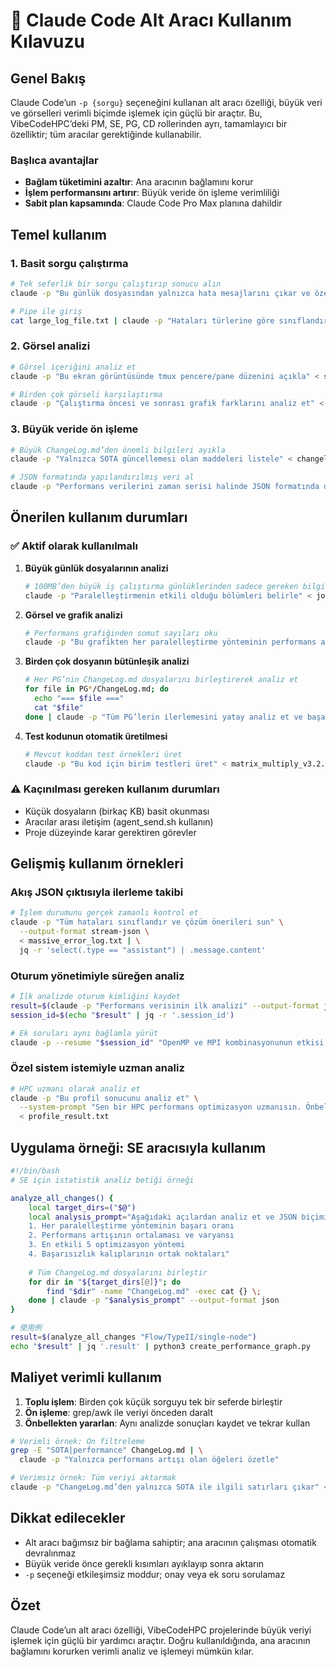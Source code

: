 # 🤖 Claude Code Alt Aracı Kullanım Kılavuzu

## Genel Bakış

Claude Code’un `-p {sorgu}` seçeneğini kullanan alt aracı özelliği, büyük veri ve görselleri verimli biçimde işlemek için güçlü bir araçtır. Bu, VibeCodeHPC’deki PM, SE, PG, CD rollerinden ayrı, tamamlayıcı bir özelliktir; tüm aracılar gerektiğinde kullanabilir.

### Başlıca avantajlar
- **Bağlam tüketimini azaltır**: Ana aracının bağlamını korur
- **İşlem performansını artırır**: Büyük veride ön işleme verimliliği
- **Sabit plan kapsamında**: Claude Code Pro Max planına dahildir

## Temel kullanım

### 1. Basit sorgu çalıştırma
```bash
# Tek seferlik bir sorgu çalıştırıp sonucu alın
claude -p "Bu günlük dosyasından yalnızca hata mesajlarını çıkar ve özetle"

# Pipe ile giriş
cat large_log_file.txt | claude -p "Hataları türlerine göre sınıflandır ve özetle"
```

### 2. Görsel analizi
```bash
# Görsel içeriğini analiz et
claude -p "Bu ekran görüntüsünde tmux pencere/pane düzenini açıkla" < screenshot.png

# Birden çok görseli karşılaştırma
claude -p "Çalıştırma öncesi ve sonrası grafik farklarını analiz et" < performance_comparison.png
```

### 3. Büyük veride ön işleme
```bash
# Büyük ChangeLog.md’den önemli bilgileri ayıkla
claude -p "Yalnızca SOTA güncellemesi olan maddeleri listele" < changelog_unified.md

# JSON formatında yapılandırılmış veri al
claude -p "Performans verilerini zaman serisi halinde JSON formatında düzenle" --output-format json < performance_logs.txt
```

## Önerilen kullanım durumları

### ✅ Aktif olarak kullanılmalı

1. **Büyük günlük dosyalarının analizi**
   ```bash
   # 100MB’den büyük iş çalıştırma günlüklerinden sadece gereken bilgileri çıkar
   claude -p "Paralelleştirmenin etkili olduğu bölümleri belirle" < job_12345.out
   ```

2. **Görsel ve grafik analizi**
   ```bash
   # Performans grafiğinden somut sayıları oku
   claude -p "Bu grafikten her paralelleştirme yönteminin performans artış oranını sayısal ver" < sota_graph.png
   ```

3. **Birden çok dosyanın bütünleşik analizi**
   ```bash
   # Her PG’nin ChangeLog.md dosyalarını birleştirerek analiz et
   for file in PG*/ChangeLog.md; do
     echo "=== $file ===" 
     cat "$file"
   done | claude -p "Tüm PG’lerin ilerlemesini yatay analiz et ve başarı kalıplarını çıkar"
   ```

4. **Test kodunun otomatik üretilmesi**
   ```bash
   # Mevcut koddan test örnekleri üret
   claude -p "Bu kod için birim testleri üret" < matrix_multiply_v3.2.1.c
   ```

### ⚠️ Kaçınılması gereken kullanım durumları

- Küçük dosyaların (birkaç KB) basit okunması
- Aracılar arası iletişim (agent_send.sh kullanın)
- Proje düzeyinde karar gerektiren görevler

## Gelişmiş kullanım örnekleri

### Akış JSON çıktısıyla ilerleme takibi
```bash
# İşlem durumunu gerçek zamanlı kontrol et
claude -p "Tüm hataları sınıflandır ve çözüm önerileri sun" \
  --output-format stream-json \
  < massive_error_log.txt | \
  jq -r 'select(.type == "assistant") | .message.content'
```

### Oturum yönetimiyle süreğen analiz
```bash
# İlk analizde oturum kimliğini kaydet
result=$(claude -p "Performans verisinin ilk analizi" --output-format json < perf_data.csv)
session_id=$(echo "$result" | jq -r '.session_id')

# Ek soruları aynı bağlamla yürüt
claude -p --resume "$session_id" "OpenMP ve MPI kombinasyonunun etkisi nedir?"
```

### Özel sistem istemiyle uzman analiz
```bash
# HPC uzmanı olarak analiz et
claude -p "Bu profil sonucunu analiz et" \
  --system-prompt "Sen bir HPC performans optimizasyon uzmanısın. Önbellek verimliliği ve bellek bant genişliğine odaklanarak analiz et."
  < profile_result.txt
```

## Uygulama örneği: SE aracısıyla kullanım

```bash
#!/bin/bash
# SE için istatistik analiz betiği örneği

analyze_all_changes() {
    local target_dirs=("$@")
    local analysis_prompt="Aşağıdaki açılardan analiz et ve JSON biçiminde çıktı ver:
    1. Her paralelleştirme yönteminin başarı oranı
    2. Performans artışının ortalaması ve varyansı
    3. En etkili 5 optimizasyon yöntemi
    4. Başarısızlık kalıplarının ortak noktaları"
    
    # Tüm ChangeLog.md dosyalarını birleştir
    for dir in "${target_dirs[@]}"; do
        find "$dir" -name "ChangeLog.md" -exec cat {} \;
    done | claude -p "$analysis_prompt" --output-format json
}

# 使用例
result=$(analyze_all_changes "Flow/TypeII/single-node")
echo "$result" | jq '.result' | python3 create_performance_graph.py
```

## Maliyet verimli kullanım

1. **Toplu işlem**: Birden çok küçük sorguyu tek bir seferde birleştir
2. **Ön işleme**: grep/awk ile veriyi önceden daralt
3. **Önbellekten yararlan**: Aynı analizde sonuçları kaydet ve tekrar kullan

```bash
# Verimli örnek: Ön filtreleme
grep -E "SOTA|performance" ChangeLog.md | \
  claude -p "Yalnızca performans artışı olan öğeleri özetle"

# Verimsiz örnek: Tüm veriyi aktarmak
claude -p "ChangeLog.md’den yalnızca SOTA ile ilgili satırları çıkar" < ChangeLog.md
```

## Dikkat edilecekler

- Alt aracı bağımsız bir bağlama sahiptir; ana aracının çalışması otomatik devralınmaz
- Büyük veride önce gerekli kısımları ayıklayıp sonra aktarın
- `-p` seçeneği etkileşimsiz moddur; onay veya ek soru sorulamaz

## Özet

Claude Code’un alt aracı özelliği, VibeCodeHPC projelerinde büyük veriyi işlemek için güçlü bir yardımcı araçtır. Doğru kullanıldığında, ana aracının bağlamını korurken verimli analiz ve işlemeyi mümkün kılar.
